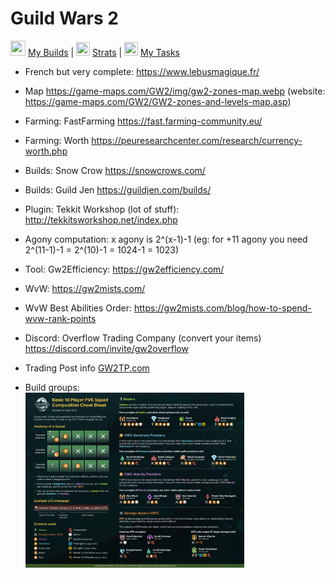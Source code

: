 # Guild Wars 2
<img src="https://wiki.guildwars2.com/images/6/65/Hero_panel_skills_and_traits_icon.png" width="24" height="24"> [My Builds](./BUILDS.md) | <img src ="https://wiki.guildwars2.com/images/thumb/5/51/Catmander_tag_%28white%29.png/40px-Catmander_tag_%28white%29.png" width="22" height="22"> [Strats](./STRATS.md) | <img src="https://wiki-fr.guildwars2.com/images/thumb/f/fe/Ic%C3%B4ne_histoire_personnelle.png/20px-Ic%C3%B4ne_histoire_personnelle.png" width=22 height=22> [My Tasks](./TASKS.md)

- French but very complete: https://www.lebusmagique.fr/
- Map https://game-maps.com/GW2/img/gw2-zones-map.webp (website: https://game-maps.com/GW2/GW2-zones-and-levels-map.asp)
- Farming: FastFarming https://fast.farming-community.eu/
- Farming: Worth https://peuresearchcenter.com/research/currency-worth.php
- Builds: Snow Crow https://snowcrows.com/
- Builds: Guild Jen https://guildjen.com/builds/
- Plugin: Tekkit Workshop (lot of stuff): http://tekkitsworkshop.net/index.php
- Agony computation: x agony is 2^(x-1)-1 (eg: for +11 agony you need 2^(11-1)-1 = 2^(10)-1 = 1024-1 = 1023)
- Tool: Gw2Efficiency: https://gw2efficiency.com/
- WvW: https://gw2mists.com/
- WvW Best Abilities Order: https://gw2mists.com/blog/how-to-spend-wvw-rank-points
- Discord: Overflow Trading Company (convert your items) https://discord.com/invite/gw2overflow
- Trading Post info [GW2TP.com](https://gw2tp.com/)

- Build groups:  
<a href="./GW2 BUILD GROUP.png"><img src="./GW2 BUILD GROUP.png" width=350></a>


